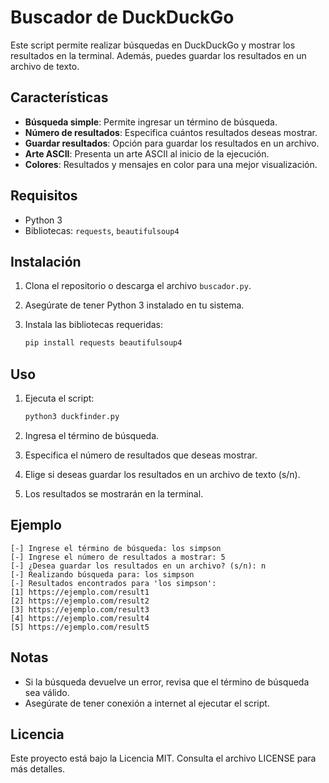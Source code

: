 # Buscador de DuckDuckGo

Este script permite realizar búsquedas en DuckDuckGo y mostrar los resultados en la terminal. Además, puedes guardar los resultados en un archivo de texto.

## Características

- **Búsqueda simple**: Permite ingresar un término de búsqueda.
- **Número de resultados**: Especifica cuántos resultados deseas mostrar.
- **Guardar resultados**: Opción para guardar los resultados en un archivo.
- **Arte ASCII**: Presenta un arte ASCII al inicio de la ejecución.
- **Colores**: Resultados y mensajes en color para una mejor visualización.

## Requisitos

- Python 3
- Bibliotecas: `requests`, `beautifulsoup4`

## Instalación

1. Clona el repositorio o descarga el archivo `buscador.py`.
2. Asegúrate de tener Python 3 instalado en tu sistema.
3. Instala las bibliotecas requeridas:

   ```bash
   pip install requests beautifulsoup4
   ```

## Uso

1. Ejecuta el script:

   ```bash
   python3 duckfinder.py
   ```

2. Ingresa el término de búsqueda.
3. Especifica el número de resultados que deseas mostrar.
4. Elige si deseas guardar los resultados en un archivo de texto (s/n).
5. Los resultados se mostrarán en la terminal.

## Ejemplo

```
[-] Ingrese el término de búsqueda: los simpson
[-] Ingrese el número de resultados a mostrar: 5
[-] ¿Desea guardar los resultados en un archivo? (s/n): n
[-] Realizando búsqueda para: los simpson
[-] Resultados encontrados para 'los simpson':
[1] https://ejemplo.com/result1
[2] https://ejemplo.com/result2
[3] https://ejemplo.com/result3
[4] https://ejemplo.com/result4
[5] https://ejemplo.com/result5
```

## Notas

- Si la búsqueda devuelve un error, revisa que el término de búsqueda sea válido.
- Asegúrate de tener conexión a internet al ejecutar el script.

## Licencia

Este proyecto está bajo la Licencia MIT. Consulta el archivo LICENSE para más detalles.
